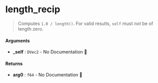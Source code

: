 # length\_recip

>  Computes `1.0 / length()`.
>  For valid results, `self` must _not_ be of length zero.

#### Arguments

- **\_self** : `DVec2` \- No Documentation 🚧

#### Returns

- **arg0** : `f64` \- No Documentation 🚧